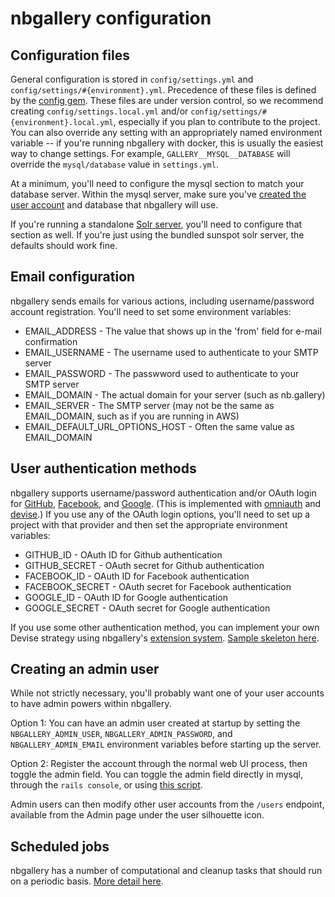# nbgallery configuration

## Configuration files

General configuration is stored in `config/settings.yml` and `config/settings/#{environment}.yml`.  Precedence of these files is defined by the [config gem](https://github.com/railsconfig/config#accessing-the-settings-object).  These files are under version control, so we recommend creating `config/settings.local.yml` and/or `config/settings/#{environment}.local.yml`, especially if you plan to contribute to the project.  You can also override any setting with an appropriately named environment variable -- if you're running nbgallery with docker, this is usually the easiest way to change settings.  For example, `GALLERY__MYSQL__DATABASE` will override the `mysql/database` value in `settings.yml`.

At a minimum, you'll need to configure the mysql section to match your database server.  Within the mysql server, make sure you've [created the user account](https://dev.mysql.com/doc/refman/8.0/en/adding-users.html) and database that nbgallery will use.

If you're running a standalone [Solr server](solr.md), you'll need to configure that section as well.  If you're just using the bundled sunspot solr server, the defaults should work fine.

## Email configuration

nbgallery sends emails for various actions, including username/password account registration.  You'll need to set some environment variables:

 * EMAIL_ADDRESS - The value that shows up in the 'from' field for e-mail confirmation
 * EMAIL_USERNAME - The username used to authenticate to your SMTP server
 * EMAIL_PASSWORD - The passwword used to authenticate to your SMTP server
 * EMAIL_DOMAIN - The actual domain for your server (such as nb.gallery)
 * EMAIL_SERVER - The SMTP server (may not be the same as EMAIL_DOMAIN, such as if you are running in AWS)
 * EMAIL_DEFAULT_URL_OPTIONS_HOST - Often the same value as EMAIL_DOMAIN

## User authentication methods

nbgallery supports username/password authentication and/or OAuth login for [GitHub](https://developer.github.com/apps/building-oauth-apps/creating-an-oauth-app/), [Facebook](https://developers.facebook.com/docs/facebook-login/), and [Google](https://developers.google.com/identity/sign-in/web/sign-in).  (This is implemented with [omniauth](https://github.com/omniauth/omniauth) and [devise](https://github.com/plataformatec/devise).)  If you use any of the OAuth login options, you'll need to set up a project with that provider and then set the appropriate environment variables:

 * GITHUB_ID - OAuth ID for Github authentication
 * GITHUB_SECRET - OAuth secret for Github authentication
 * FACEBOOK_ID - OAuth ID for Facebook authentication
 * FACEBOOK_SECRET - OAuth secret for Facebook authentication
 * GOOGLE_ID - OAuth ID for Google authentication
 * GOOGLE_SECRET - OAuth secret for Google authentication

If you use some other authentication method, you can implement your own Devise strategy using nbgallery's [extension system](extensions.md).  [Sample skeleton here](../samples/external_auth).

## Creating an admin user

While not strictly necessary, you'll probably want one of your user accounts to have admin powers within nbgallery.

Option 1: You can have an admin user created at startup by setting the `NBGALLERY_ADMIN_USER`, `NBGALLERY_ADMIN_PASSWORD`, and `NBGALLERY_ADMIN_EMAIL` environment variables before starting up the server.

Option 2: Register the account through the normal web UI process, then toggle the admin field.  You can toggle the admin field directly in mysql, through the `rails console`, or using [this script](../script/make_admin_user.rb).

Admin users can then modify other user accounts from the `/users` endpoint, available from the Admin page under the user silhouette icon.

## Scheduled jobs

nbgallery has a number of computational and cleanup tasks that should run on a periodic basis.  [More detail here](scheduled_jobs.md).
